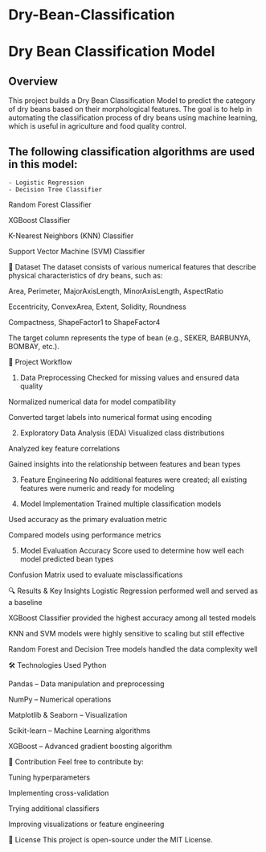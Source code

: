 # Dry-Bean-Classification

# Dry Bean Classification Model
## Overview
This project builds a Dry Bean Classification Model to predict the category of dry beans based on their morphological features. The goal is to help in automating the classification process of dry beans using machine learning, which is useful in agriculture and food quality control.

## The following classification algorithms are used in this model:
    - Logistic Regression
    - Decision Tree Classifier

Random Forest Classifier

XGBoost Classifier

K-Nearest Neighbors (KNN) Classifier

Support Vector Machine (SVM) Classifier

📂 Dataset
The dataset consists of various numerical features that describe physical characteristics of dry beans, such as:

Area, Perimeter, MajorAxisLength, MinorAxisLength, AspectRatio

Eccentricity, ConvexArea, Extent, Solidity, Roundness

Compactness, ShapeFactor1 to ShapeFactor4

The target column represents the type of bean (e.g., SEKER, BARBUNYA, BOMBAY, etc.).

🚀 Project Workflow
1. Data Preprocessing
Checked for missing values and ensured data quality

Normalized numerical data for model compatibility

Converted target labels into numerical format using encoding

2. Exploratory Data Analysis (EDA)
Visualized class distributions

Analyzed key feature correlations

Gained insights into the relationship between features and bean types

3. Feature Engineering
No additional features were created; all existing features were numeric and ready for modeling

4. Model Implementation
Trained multiple classification models

Used accuracy as the primary evaluation metric

Compared models using performance metrics

5. Model Evaluation
Accuracy Score used to determine how well each model predicted bean types

Confusion Matrix used to evaluate misclassifications

🔍 Results & Key Insights
Logistic Regression performed well and served as a baseline

XGBoost Classifier provided the highest accuracy among all tested models

KNN and SVM models were highly sensitive to scaling but still effective

Random Forest and Decision Tree models handled the data complexity well

🛠 Technologies Used
Python

Pandas – Data manipulation and preprocessing

NumPy – Numerical operations

Matplotlib & Seaborn – Visualization

Scikit-learn – Machine Learning algorithms

XGBoost – Advanced gradient boosting algorithm

🤝 Contribution
Feel free to contribute by:

Tuning hyperparameters

Implementing cross-validation

Trying additional classifiers

Improving visualizations or feature engineering

📄 License
This project is open-source under the MIT License.

